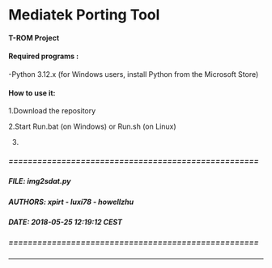 # Mediatek Porting Tool 

#### T-ROM Project

#### Required programs :

-Python 3.12.x (for Windows users, install Python from the Microsoft Store)

#### How to use it:

1.Download the repository

2.Start Run.bat (on Windows) or Run.sh (on Linux)

3.



##### ====================================================
#####          FILE: img2sdat.py
#####       AUTHORS: xpirt - luxi78 - howellzhu
#####          DATE: 2018-05-25 12:19:12 CEST
##### ====================================================
***
